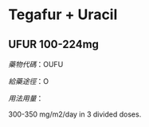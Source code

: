 # Tegafur + Uracil

## UFUR 100-224mg

*藥物代碼*：OUFU

*給藥途徑*：O

*用法用量*：

300-350 mg/m2/day in 3 divided doses.

